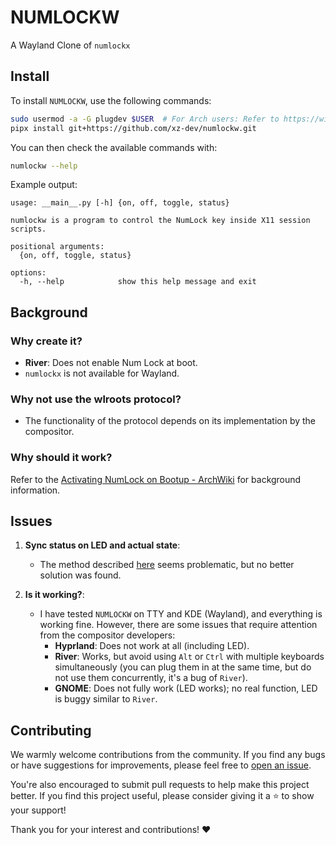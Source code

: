 # NUMLOCKW

A Wayland Clone of `numlockx`

## Install

To install `NUMLOCKW`, use the following commands:

```sh
sudo usermod -a -G plugdev $USER  # For Arch users: Refer to https://wiki.archlinux.org/title/Udev#Allowing_regular_users_to_use_devices
pipx install git+https://github.com/xz-dev/numlockw.git
```

You can then check the available commands with:

```sh
numlockw --help
```

Example output:

```
usage: __main__.py [-h] {on, off, toggle, status}

numlockw is a program to control the NumLock key inside X11 session scripts.

positional arguments:
  {on, off, toggle, status}

options:
  -h, --help            show this help message and exit
```

## Background

### Why create it?

- **River**: Does not enable Num Lock at boot.
- `numlockx` is not available for Wayland.

### Why not use the wlroots protocol?

- The functionality of the protocol depends on its implementation by the compositor.

### Why should it work?

Refer to the [Activating NumLock on Bootup - ArchWiki](https://wiki.archlinux.org/title/Activating_numlock_on_bootup) for background information.

## Issues

1. **Sync status on LED and actual state**:
   - The method described [here](https://stackoverflow.com/questions/13129804/python-how-to-get-current-keylock-status) seems problematic, but no better solution was found.

2. **Is it working?**:
   - I have tested `NUMLOCKW` on TTY and KDE (Wayland), and everything is working fine. However, there are some issues that require attention from the compositor developers:
     - **Hyprland**: Does not work at all (including LED).
     - **River**: Works, but avoid using `Alt` or `Ctrl` with multiple keyboards simultaneously (you can plug them in at the same time, but do not use them concurrently, it's a bug of `River`).
     - **GNOME**: Does not fully work (LED works); no real function, LED is buggy similar to `River`.

## Contributing

We warmly welcome contributions from the community. If you find any bugs or have suggestions for improvements, please feel free to [open an issue](https://github.com/xz-dev/numlockw/issues/new/choose).

You're also encouraged to submit pull requests to help make this project better. If you find this project useful, please consider giving it a :star: to show your support!

Thank you for your interest and contributions! :heart:


